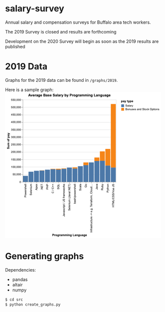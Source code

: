 # salary-survey
Annual salary and compensation surveys for Buffalo area tech workers.

The 2019 Survey is closed and results are forthcoming

Development on the 2020 Survey will begin as soon as the 2019 results are published

# 2019 Data

Graphs for the 2019 data can be found in `/graphs/2019`.

Here is a sample graph:
![Pay%20By%20Programming%20Language.png](/graphs/2019/Pay%20By%20Programming%20Language.png)

# Generating graphs

Dependencies:
* pandas
* altair
* numpy

```
$ cd src
$ python create_graphs.py
```
